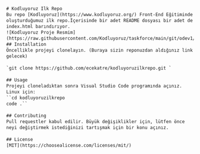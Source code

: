     # Kodluyoruz Ilk Repo
    Bu repo [Kodluyoruz](https://www.kodluyoruz.org/) Front-End Eğitiminde oluşturduğumuz ilk repo.İçerisinde bir adet README dosyası bir adet de index.html barındırıyor.
    ![Kodluyoruz Proje Resmim](https://raw.githubusercontent.com/Kodluyoruz/taskforce/main/git/odev1/figures/github.png)
    ## Installation
    Öncellikle projeyi clonelayın. (Buraya sizin reponuzdan aldığınız link gelecek)

    `git clone https://github.com/ecekatre/kodluyoruzilkrepo.git `

    ## Usage
    Projeyi cloneladıktan sonra Visual Studio Code programında açınız.
    Linux için:
    ``cd kodluyoruzilkrepo
    code .``

    ## Contributing
    Pull requestler kabul edilir. Büyük değişiklikler için, lütfen önce neyi değiştirmek istediğinizi tartışmak için bir konu açınız.

    ## License
    [MIT](https://choosealicense.com/licenses/mit/)

